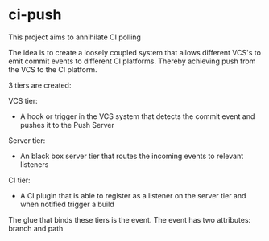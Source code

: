 ci-push
=======

This project aims to annihilate CI polling

The idea is to create a loosely coupled system that allows different VCS's to emit commit events to different CI platforms.
Thereby achieving push from the VCS to the CI platform.

3 tiers are created:

VCS tier:
- A hook or trigger in the VCS system that detects the commit event and pushes it to the Push Server

Server tier:
- An black box server tier that routes the incoming events to relevant listeners

CI tier:
- A CI plugin that is able to register as a listener on the server tier and when notified trigger a build

The glue that binds these tiers is the event. The event has two attributes: branch and path

